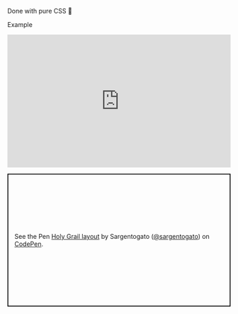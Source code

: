 Done with pure CSS 🧡

Example

<iframe height="300" style="width: 100%;" scrolling="no" title="Holy Grail layout" src="https://codepen.io/sargentogato/embed/jOJbqzW?default-tab=html%2Cresult" frameborder="no" loading="lazy" allowtransparency="true" allowfullscreen="true">
  See the Pen <a href="https://codepen.io/sargentogato/pen/jOJbqzW">
  Holy Grail layout</a> by Sargentogato (<a href="https://codepen.io/sargentogato">@sargentogato</a>)
  on <a href="https://codepen.io">CodePen</a>.
</iframe>


<p class="codepen" data-height="300" data-default-tab="html,result" data-slug-hash="jOJbqzW" data-user="sargentogato" style="height: 300px; box-sizing: border-box; display: flex; align-items: center; justify-content: center; border: 2px solid; margin: 1em 0; padding: 1em;">
  <span>See the Pen <a href="https://codepen.io/sargentogato/pen/jOJbqzW">
  Holy Grail layout</a> by Sargentogato (<a href="https://codepen.io/sargentogato">@sargentogato</a>)
  on <a href="https://codepen.io">CodePen</a>.</span>
</p>
<script async src="https://cpwebassets.codepen.io/assets/embed/ei.js"></script>
